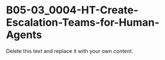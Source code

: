 

# B05-03_0004-HT-Create-Escalation-Teams-for-Human-Agents

Delete this text and replace it with your own content.
